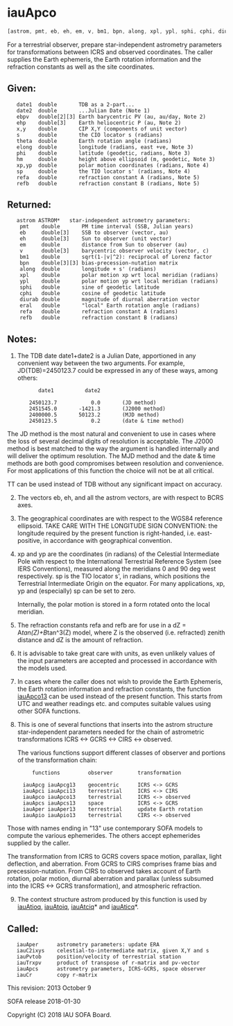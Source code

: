 # iauApco

```js
[astrom, pmt, eb, eh, em, v, bm1, bpn, along, xpl, ypl, sphi, cphi, diurab, eral, refa, refb] = IAU.apco(date1, date2, ebpv, ehp, x, y, s, theta, elong, phi, hm, xp, yp, sp, refa, refb)
```

For a terrestrial observer, prepare star-independent astrometry
parameters for transformations between ICRS and observed
coordinates.  The caller supplies the Earth ephemeris, the Earth
rotation information and the refraction constants as well as the
site coordinates.

## Given:
```
   date1  double       TDB as a 2-part...
   date2  double       ...Julian Date (Note 1)
   ebpv   double[2][3] Earth barycentric PV (au, au/day, Note 2)
   ehp    double[3]    Earth heliocentric P (au, Note 2)
   x,y    double       CIP X,Y (components of unit vector)
   s      double       the CIO locator s (radians)
   theta  double       Earth rotation angle (radians)
   elong  double       longitude (radians, east +ve, Note 3)
   phi    double       latitude (geodetic, radians, Note 3)
   hm     double       height above ellipsoid (m, geodetic, Note 3)
   xp,yp  double       polar motion coordinates (radians, Note 4)
   sp     double       the TIO locator s' (radians, Note 4)
   refa   double       refraction constant A (radians, Note 5)
   refb   double       refraction constant B (radians, Note 5)
```

## Returned:
```
   astrom ASTROM*   star-independent astrometry parameters:
    pmt    double       PM time interval (SSB, Julian years)
    eb     double[3]    SSB to observer (vector, au)
    eh     double[3]    Sun to observer (unit vector)
    em     double       distance from Sun to observer (au)
    v      double[3]    barycentric observer velocity (vector, c)
    bm1    double       sqrt(1-|v|^2): reciprocal of Lorenz factor
    bpn    double[3][3] bias-precession-nutation matrix
    along  double       longitude + s' (radians)
    xpl    double       polar motion xp wrt local meridian (radians)
    ypl    double       polar motion yp wrt local meridian (radians)
    sphi   double       sine of geodetic latitude
    cphi   double       cosine of geodetic latitude
    diurab double       magnitude of diurnal aberration vector
    eral   double       "local" Earth rotation angle (radians)
    refa   double       refraction constant A (radians)
    refb   double       refraction constant B (radians)
```

## Notes:

1) The TDB date date1+date2 is a Julian Date, apportioned in any
   convenient way between the two arguments.  For example,
   JD(TDB)=2450123.7 could be expressed in any of these ways, among
   others:

```
          date1          date2

       2450123.7           0.0       (JD method)
       2451545.0       -1421.3       (J2000 method)
       2400000.5       50123.2       (MJD method)
       2450123.5           0.2       (date & time method)
```

   The JD method is the most natural and convenient to use in cases
   where the loss of several decimal digits of resolution is
   acceptable.  The J2000 method is best matched to the way the
   argument is handled internally and will deliver the optimum
   resolution.  The MJD method and the date & time methods are both
   good compromises between resolution and convenience.  For most
   applications of this function the choice will not be at all
   critical.

   TT can be used instead of TDB without any significant impact on
   accuracy.

2) The vectors eb, eh, and all the astrom vectors, are with respect
   to BCRS axes.

3) The geographical coordinates are with respect to the WGS84
   reference ellipsoid.  TAKE CARE WITH THE LONGITUDE SIGN
   CONVENTION:  the longitude required by the present function is
   right-handed, i.e. east-positive, in accordance with geographical
   convention.

4) xp and yp are the coordinates (in radians) of the Celestial
   Intermediate Pole with respect to the International Terrestrial
   Reference System (see IERS Conventions), measured along the
   meridians 0 and 90 deg west respectively.  sp is the TIO locator
   s', in radians, which positions the Terrestrial Intermediate
   Origin on the equator.  For many applications, xp, yp and
   (especially) sp can be set to zero.

   Internally, the polar motion is stored in a form rotated onto the
   local meridian.

5) The refraction constants refa and refb are for use in a
   dZ = A*tan(Z)+B*tan^3(Z) model, where Z is the observed
   (i.e. refracted) zenith distance and dZ is the amount of
   refraction.

6) It is advisable to take great care with units, as even unlikely
   values of the input parameters are accepted and processed in
   accordance with the models used.

7) In cases where the caller does not wish to provide the Earth
   Ephemeris, the Earth rotation information and refraction
   constants, the function [iauApco13][1] can be used instead of the
   present function.  This starts from UTC and weather readings etc.
   and computes suitable values using other SOFA functions.

8) This is one of several functions that inserts into the astrom
   structure star-independent parameters needed for the chain of
   astrometric transformations ICRS <-> GCRS <-> CIRS <-> observed.

   The various functions support different classes of observer and
   portions of the transformation chain:

```
        functions         observer        transformation

     iauApcg iauApcg13    geocentric      ICRS <-> GCRS
     iauApci iauApci13    terrestrial     ICRS <-> CIRS
     iauApco iauApco13    terrestrial     ICRS <-> observed
     iauApcs iauApcs13    space           ICRS <-> GCRS
     iauAper iauAper13    terrestrial     update Earth rotation
     iauApio iauApio13    terrestrial     CIRS <-> observed
```

   Those with names ending in "13" use contemporary SOFA models to
   compute the various ephemerides.  The others accept ephemerides
   supplied by the caller.

   The transformation from ICRS to GCRS covers space motion,
   parallax, light deflection, and aberration.  From GCRS to CIRS
   comprises frame bias and precession-nutation.  From CIRS to
   observed takes account of Earth rotation, polar motion, diurnal
   aberration and parallax (unless subsumed into the ICRS <-> GCRS
   transformation), and atmospheric refraction.

9) The context structure astrom produced by this function is used by
   [iauAtioq][13], [iauAtoiq][14], [iauAtciq][15]* and [iauAticq][16]*.

## Called:
```
   iauAper      astrometry parameters: update ERA
   iauC2ixys    celestial-to-intermediate matrix, given X,Y and s
   iauPvtob     position/velocity of terrestrial station
   iauTrxpv     product of transpose of r-matrix and pv-vector
   iauApcs      astrometry parameters, ICRS-GCRS, space observer
   iauCr        copy r-matrix
```

This revision:   2013 October 9

SOFA release 2018-01-30

Copyright (C) 2018 IAU SOFA Board.

[1]: iau.apco13.md
[13]: iau.atioq.md
[14]: iau.atoiq.md
[15]: iau.atciq.md
[16]: iau.aticq.md
